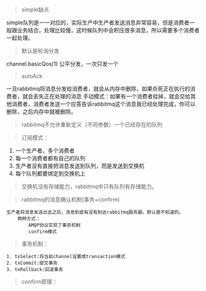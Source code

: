 >simple缺点

 simple队列是一一对应的，实际生产中生产者发送消息非常容易，但是消费者一般跟业务结合，处理比较慢，这时候队列中会积压很多消息，所以需要多个消费者一起处理。
>默认是轮询分发

channel.basicQos(1) 公平分发，一次只发一个
>autoAck

一旦rabbitmq将消息分发给消费者，就会从内存中删除，如果杀死正在执行的消费者，就会丢失正在处理的消息
手动模式：如果有一个消费者挂掉，就会交给其他消费者，消费者发送一个应答告诉rabbitmq这个消息我已经处理完成，你可以删除，之后内存中就被删除。

>rabbitmq不允许重新定义（不同参数）一个已经存在的队列

>订阅模式：

1. 一个生产者，多个消费者
2. 每一个消费者都有自己的队列
3. 生产者没有直接把消息发送到队列，而是发送到交换机
4. 每个队列都要绑定到交换机上

>交换机没有存储能力，rabbitmq中只有队列有存储能力。

>rabbitmq的消息确认机制(事务+confirm)

	生产者将消息发送出去之后，消息到底有没有到达rabbitmq服务器，默认是不知道的。  
		两种方式：  
			AMQP协议实现了事务机制  
			confirm模式  
>事务机制：  

	1. txSelect:将当前channel设置成transaction模式  
	2. txCommit:提交事务  
	3. txRollback:回滚事务  

>confirm原理：
	
